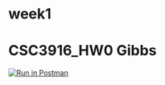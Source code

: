 # week1
# CSC3916_HW0 Gibbs
[![Run in Postman](https://run.pstmn.io/button.svg)](https://www.getpostman.com/collections/0db55448114865534597)
